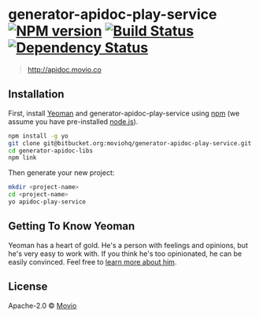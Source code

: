 # generator-apidoc-play-service [![NPM version][npm-image]][npm-url] [![Build Status][travis-image]][travis-url] [![Dependency Status][daviddm-image]][daviddm-url]
> http://apidoc.movio.co

## Installation

First, install [Yeoman](http://yeoman.io) and generator-apidoc-play-service using [npm](https://www.npmjs.com/) (we assume you have pre-installed [node.js](https://nodejs.org/)).

```bash
npm install -g yo
git clone git@bitbucket.org:moviohq/generator-apidoc-play-service.git
cd generator-apidoc-libs
npm link
```

Then generate your new project:

```bash
mkdir <project-name>
cd <project-name>
yo apidoc-play-service
```

## Getting To Know Yeoman

Yeoman has a heart of gold. He&#39;s a person with feelings and opinions, but he&#39;s very easy to work with. If you think he&#39;s too opinionated, he can be easily convinced. Feel free to [learn more about him](http://yeoman.io/).

## License

Apache-2.0 © [Movio]()


[npm-image]: https://badge.fury.io/js/generator-apidoc-play-service.svg
[npm-url]: https://npmjs.org/package/generator-apidoc-play-service
[travis-image]: https://travis-ci.org/moviohq/generator-apidoc-play-service.svg?branch=master
[travis-url]: https://travis-ci.org/moviohq/generator-apidoc-play-service
[daviddm-image]: https://david-dm.org/moviohq/generator-apidoc-play-service.svg?theme=shields.io
[daviddm-url]: https://david-dm.org/moviohq/generator-apidoc-play-service
